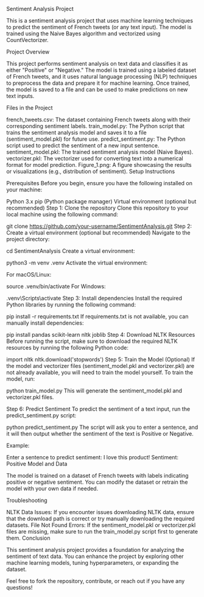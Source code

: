 Sentiment Analysis Project

This is a sentiment analysis project that uses machine learning techniques to predict the sentiment of French tweets (or any text input). The model is trained using the Naive Bayes algorithm and vectorized using CountVectorizer.

Project Overview

This project performs sentiment analysis on text data and classifies it as either "Positive" or "Negative." The model is trained using a labeled dataset of French tweets, and it uses natural language processing (NLP) techniques to preprocess the data and prepare it for machine learning. Once trained, the model is saved to a file and can be used to make predictions on new text inputs.

Files in the Project

french_tweets.csv: The dataset containing French tweets along with their corresponding sentiment labels.
train_model.py: The Python script that trains the sentiment analysis model and saves it to a file (sentiment_model.pkl) for future use.
predict_sentiment.py: The Python script used to predict the sentiment of a new input sentence.
sentiment_model.pkl: The trained sentiment analysis model (Naive Bayes).
vectorizer.pkl: The vectorizer used for converting text into a numerical format for model prediction.
Figure_1.png: A figure showcasing the results or visualizations (e.g., distribution of sentiment).
Setup Instructions

Prerequisites
Before you begin, ensure you have the following installed on your machine:

Python 3.x
pip (Python package manager)
Virtual environment (optional but recommended)
Step 1: Clone the repository
Clone this repository to your local machine using the following command:

git clone https://github.com/your-username/SentimentAnalysis.git
Step 2: Create a virtual environment (optional but recommended)
Navigate to the project directory:

cd SentimentAnalysis
Create a virtual environment:

python3 -m venv .venv
Activate the virtual environment:

For macOS/Linux:

source .venv/bin/activate
For Windows:

.venv\Scripts\activate
Step 3: Install dependencies
Install the required Python libraries by running the following command:

pip install -r requirements.txt
If requirements.txt is not available, you can manually install dependencies:

pip install pandas scikit-learn nltk joblib
Step 4: Download NLTK Resources
Before running the script, make sure to download the required NLTK resources by running the following Python code:

import nltk
nltk.download('stopwords')
Step 5: Train the Model (Optional)
If the model and vectorizer files (sentiment_model.pkl and vectorizer.pkl) are not already available, you will need to train the model yourself. To train the model, run:

python train_model.py
This will generate the sentiment_model.pkl and vectorizer.pkl files.

Step 6: Predict Sentiment
To predict the sentiment of a text input, run the predict_sentiment.py script:

python predict_sentiment.py
The script will ask you to enter a sentence, and it will then output whether the sentiment of the text is Positive or Negative.

Example:

Enter a sentence to predict sentiment: I love this product!
Sentiment: Positive
Model and Data

The model is trained on a dataset of French tweets with labels indicating positive or negative sentiment. You can modify the dataset or retrain the model with your own data if needed.

Troubleshooting

NLTK Data Issues: If you encounter issues downloading NLTK data, ensure that the download path is correct or try manually downloading the required datasets.
File Not Found Errors: If the sentiment_model.pkl or vectorizer.pkl files are missing, make sure to run the train_model.py script first to generate them.
Conclusion

This sentiment analysis project provides a foundation for analyzing the sentiment of text data. You can enhance the project by exploring other machine learning models, tuning hyperparameters, or expanding the dataset.

Feel free to fork the repository, contribute, or reach out if you have any questions!

